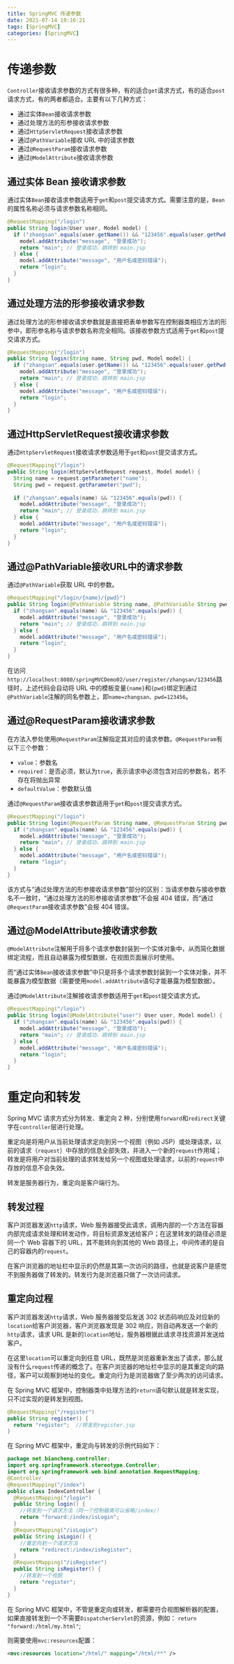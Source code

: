 ```yaml
---
title: SpringMVC 传递参数
date: 2021-07-14 19:16:21
tags: [SpringMVC]
categories: [SpringMVC]
---
```



# 传递参数
`Controller`接收请求参数的方式有很多种，有的适合`get`请求方式，有的适合`post`请求方式，有的两者都适合。主要有以下几种方式：
* 通过实体`Bean`接收请求参数
* 通过处理方法的形参接收请求参数
* 通过`HttpServletRequest`接收请求参数
* 通过`@PathVariable`接收 URL 中的请求参数
* 通过`@RequestParam`接收请求参数
* 通过`@ModelAttribute`接收请求参数

## 通过实体 Bean 接收请求参数
通过实体`Bean`接收请求参数适用于`get`和`post`提交请求方式。需要注意的是，`Bean`的属性名称必须与请求参数名称相同。
```java
@RequestMapping("/login")
public String login(User user, Model model) {
  if ("zhangsan".equals(user.getName()) && "123456".equals(user.getPwd())) {
    model.addAttribute("message", "登录成功");
    return "main"; // 登录成功，跳转到 main.jsp
  } else {
    model.addAttribute("message", "用户名或密码错误");
    return "login";
  }
}
```
## 通过处理方法的形参接收请求参数
通过处理方法的形参接收请求参数就是直接把表单参数写在控制器类相应方法的形参中，即形参名称与请求参数名称完全相同。该接收参数方式适用于`get`和`post`提交请求方式。
```java
@RequestMapping("/login")
public String login(String name, String pwd, Model model) {
  if ("zhangsan".equals(user.getName()) && "123456".equals(user.getPwd())) { 
    model.addAttribute("message", "登录成功");
    return "main"; // 登录成功，跳转到 main.jsp
  } else {
    model.addAttribute("message", "用户名或密码错误");
    return "login";
  }
}
```
## 通过HttpServletRequest接收请求参数
通过`HttpServletRequest`接收请求参数适用于`get`和`post`提交请求方式。
```java
@RequestMapping("/login")
public String login(HttpServletRequest request, Model model) {
  String name = request.getParameter("name");
  String pwd = request.getParameter("pwd");
  
  if ("zhangsan".equals(name) && "123456".equals(pwd)) {
    model.addAttribute("message", "登录成功");
    return "main"; // 登录成功，跳转到 main.jsp
  } else {
    model.addAttribute("message", "用户名或密码错误");
    return "login";
  }
}
```
## 通过@PathVariable接收URL中的请求参数
通过`@PathVariable`获取 URL 中的参数。
```java
@RequestMapping("/login/{name}/{pwd}")
public String login(@PathVariable String name, @PathVariable String pwd, Model model) {
  if ("zhangsan".equals(name) && "123456".equals(pwd)) {
    model.addAttribute("message", "登录成功");
    return "main"; // 登录成功，跳转到 main.jsp
  } else {
    model.addAttribute("message", "用户名或密码错误");
    return "login";
  }
}
```
在访问`http://localhost:8080/springMVCDemo02/user/register/zhangsan/123456`路径时，上述代码会自动将 URL 中的模板变量`{name}`和`{pwd}`绑定到通过`@PathVariable`注解的同名参数上，即`name=zhangsan、pwd=123456`。
## 通过@RequestParam接收请求参数
在方法入参处使用`@RequestParam`注解指定其对应的请求参数。`@RequestParam`有以下三个参数：
* `value`：参数名
* `required`：是否必须，默认为`true`，表示请求中必须包含对应的参数名，若不存在将抛出异常
* `defaultValue`：参数默认值

通过`@RequestParam`接收请求参数适用于`get`和`post`提交请求方式。
```java
@RequestMapping("/login")
public String login(@RequestParam String name, @RequestParam String pwd, Model model) {
  if ("zhangsan".equals(name) && "123456".equals(pwd)) {
    model.addAttribute("message", "登录成功");
    return "main"; // 登录成功，跳转到 main.jsp
  } else {
    model.addAttribute("message", "用户名或密码错误");
    return "login";
  }
}
```
该方式与“通过处理方法的形参接收请求参数”部分的区别：当请求参数与接收参数名不一致时，“通过处理方法的形参接收请求参数”不会报 404 错误，而“通过`@RequestParam`接收请求参数”会报 404 错误。
## 通过@ModelAttribute接收请求参数
`@ModelAttribute`注解用于将多个请求参数封装到一个实体对象中，从而简化数据绑定流程，而且自动暴露为模型数据，在视图页面展示时使用。

而“通过实体`Bean`接收请求参数”中只是将多个请求参数封装到一个实体对象，并不能暴露为模型数据（需要使用`model.addAttribute`语句才能暴露为模型数据）。

通过`@ModelAttribute`注解接收请求参数适用于`get`和`post`提交请求方式。
```java
@RequestMapping("/login")
public String login(@ModelAttribute("user") User user, Model model) {
  if ("zhangsan".equals(name) && "123456".equals(pwd)) {
    model.addAttribute("message", "登录成功");
    return "main"; // 登录成功，跳转到 main.jsp
  } else {
    model.addAttribute("message", "用户名或密码错误");
    return "login";
  }
}
```
# 重定向和转发
Spring MVC 请求方式分为转发、重定向 2 种，分别使用`forward`和`redirect`关键字在`controller`层进行处理。

重定向是将用户从当前处理请求定向到另一个视图（例如 JSP）或处理请求，以前的请求（`request`）中存放的信息全部失效，并进入一个新的`request`作用域；转发是将用户对当前处理的请求转发给另一个视图或处理请求，以前的`request`中存放的信息不会失效。

转发是服务器行为，重定向是客户端行为。
## 转发过程
客户浏览器发送`http`请求，Web 服务器接受此请求，调用内部的一个方法在容器内部完成请求处理和转发动作，将目标资源发送给客户；在这里转发的路径必须是同一个 Web 容器下的 URL，其不能转向到其他的 Web 路径上，中间传递的是自己的容器内的`request`。

在客户浏览器的地址栏中显示的仍然是其第一次访问的路径，也就是说客户是感觉不到服务器做了转发的。转发行为是浏览器只做了一次访问请求。
## 重定向过程
客户浏览器发送`http`请求，Web 服务器接受后发送 302 状态码响应及对应新的`location`给客户浏览器，客户浏览器发现是 302 响应，则自动再发送一个新的`http`请求，请求 URL 是新的`location`地址，服务器根据此请求寻找资源并发送给客户。

在这里`location`可以重定向到任意 URL，既然是浏览器重新发出了请求，那么就没有什么`request`传递的概念了。在客户浏览器的地址栏中显示的是其重定向的路径，客户可以观察到地址的变化。重定向行为是浏览器做了至少两次的访问请求。

在 Spring MVC 框架中，控制器类中处理方法的`return`语句默认就是转发实现，只不过实现的是转发到视图。
```java
@RequestMapping("/register")
public String register() {
  return "register";  //转发到register.jsp
}
```
在 Spring MVC 框架中，重定向与转发的示例代码如下：
```java
package net.biancheng.controller;
import org.springframework.stereotype.Controller;
import org.springframework.web.bind.annotation.RequestMapping;
@Controller
@RequestMapping("/index")
public class IndexController {
  @RequestMapping("/login")
  public String login() {
    //转发到一个请求方法（同一个控制器类可以省略/index/）
    return "forward:/index/isLogin";
  }
  @RequestMapping("/isLogin")
  public String isLogin() {
    //重定向到一个请求方法
    return "redirect:/index/isRegister";
  }
  @RequestMapping("/isRegister")
  public String isRegister() {
    //转发到一个视图
    return "register";
  }
}
```
在 Spring MVC 框架中，不管是重定向或转发，都需要符合视图解析器的配置，如果直接转发到一个不需要`DispatcherServlet`的资源，例如：
`return "forward:/html/my.html"`;

则需要使用`mvc:resources`配置：
```xml
<mvc:resources location="/html/" mapping="/html/**" />
```